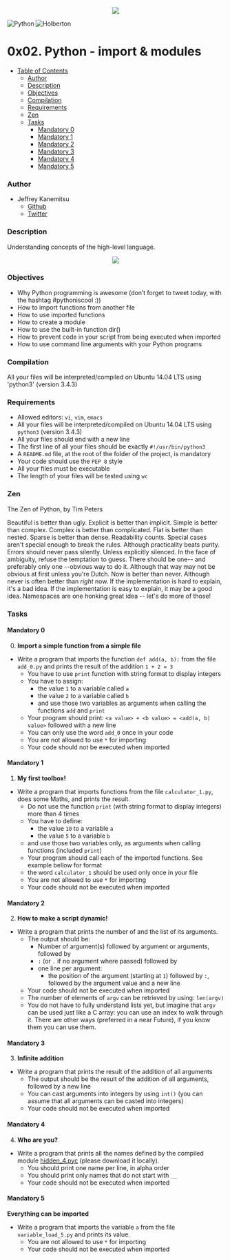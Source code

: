 <p align="center">
<a href="https://www.holbertonschool.com/"><img src="https://s3.amazonaws.com/bloc-global-assets/almanac-assets/bootcamps/logos/000/002/676/original/Holberton-School.png?1467187334"/>
</a>
</p>

![Python](https://img.shields.io/badge/python-v3.4-blue.svg)
![Holberton](https://img.shields.io/badge/Holberton-Batch_3-red.svg)


# 0x02. Python - import & modules  #

* [Table of Contents](#table-of-contents)
	* [Author](#author)
	* [Description](#description)
	* [Objectives](#objectives)
	* [Compilation](#compilation)
	* [Requirements](#requirements)
	* [Zen](#zen)
	* [Tasks](#tasks)
	  * [Mandatory 0](#mandatory-0)
	  * [Mandatory 1](#mandatory-1)
	  * [Mandatory 2](#mandatory-2)
	  * [Mandatory 3](#mandatory-3)
	  * [Mandatory 4](#mandatory-4)
	  * [Mandatory 5](#mandatory-5)
### Author ###
* Jeffrey Kanemitsu
    * [Github](https://github.com/jeffreykanemitsu)
    * [Twitter](https://twitter.com/canofmisosoup)
### Description ###
Understanding concepts of the high-level language.

<p align="center">
<a href="https://www.python.org/"><img src="http://www.bebetterdeveloper.com/img/post_img/python-logo.png"/>
</a>
</p>

### Objectives ###
* Why Python programming is awesome (don’t forget to tweet today, with the hashtag #pythoniscool :))
* How to import functions from another file
* How to use imported functions
* How to create a module
* How to use the built-in function dir()
* How to prevent code in your script from being executed when imported
* How to use command line arguments with your Python programs

### Compilation ###
All your files will be interpreted/compiled on Ubuntu 14.04 LTS using 'python3' (version 3.4.3)

### Requirements ###
* Allowed editors: `vi`, `vim`, `emacs`
* All your files will be interpreted/compiled on Ubuntu 14.04 LTS using `python3` (version 3.4.3)
* All your files should end with a new line
* The first line of all your files should be exactly `#!/usr/bin/python3`
* A `README.md` file, at the root of the folder of the project, is mandatory
* Your code should use the `PEP 8` style
* All your files must be executable
* The length of your files will be tested using `wc`

### Zen ###
The Zen of Python, by Tim Peters

Beautiful is better than ugly.
Explicit is better than implicit.
Simple is better than complex.
Complex is better than complicated.
Flat is better than nested.
Sparse is better than dense.
Readability counts.
Special cases aren't special enough to break the rules.
Although practicality beats purity.
Errors should never pass silently.
Unless explicitly silenced.
In the face of ambiguity, refuse the temptation to guess.
There should be one-- and preferably only one --obvious way to do it.
Although that way may not be obvious at first unless you're Dutch.
Now is better than never.
Although never is often better than *right* now.
If the implementation is hard to explain, it's a bad idea.
If the implementation is easy to explain, it may be a good idea.
Namespaces are one honking great idea -- let's do more of those!

### Tasks ###
#### Mandatory 0 ####
0. **Import a simple function from a simple file**
* Write a program that imports the function `def add(a, b):` from the file `add_0.py` and prints the result of the addition `1 + 2 = 3`
	* You have to use `print` function with string format to display integers
	* You have to assign:
		* the value `1` to a variable called `a`
		* the value `2` to a variable called `b`
		* and use those two variables as arguments when calling the functions `add` and `print`
	* Your program should print: `<a value> + <b value> = <add(a, b) value>` followed with a new line
	* You can only use the word `add_0` once in your code
	* You are not allowed to use `*` for importing
	* Your code should not be executed when imported
#### Mandatory 1 ####
1. **My first toolbox!**
* Write a program that imports functions from the file `calculator_1.py`, does some Maths, and prints the result.
	* Do not use the function `print` (with string format to display integers) more than 4 times
	* You have to define:
		* the value `10` to a variable `a`
		* the value `5` to a variable `b`
	* and use those two variables only, as arguments when calling functions (included `print`)
	* Your program should call each of the imported functions. See example bellow for format
	* the word `calculator_1` should be used only once in your file
	* You are not allowed to use `*` for importing
	* Your code should not be executed when imported
#### Mandatory 2 ####
2. **How to make a script dynamic!**
* Write a program that prints the number of and the list of its arguments.
	* The output should be:
		* Number of argument(s) followed by argument or arguments, followed by
		* `:` (or `.` if no argument where passed) followed by
		* one line per argument:
			* the position of the argument (starting at `1`) followed by `:`, followed by the argument value and a new line
	* Your code should not be executed when imported
	* The number of elements of `argv` can be retrieved by using: `len(argv)`
	* You do not have to fully understand lists yet, but imagine that `argv` can be used just like a C array: you can use an index to walk through it. There are other ways (preferred in a near Future), if you know them you can use them.
#### Mandatory 3 ####
3. **Infinite addition**
* Write a program that prints the result of the addition of all arguments
	* The output should be the result of the addition of all arguments, followed by a new line
	* You can cast arguments into integers by using `int()` (you can assume that all arguments can be casted into integers)
	* Your code should not be executed when imported
#### Mandatory 4 ####
4. **Who are you?**
* Write a program that prints all the names defined by the compiled module [hidden_4.pyc](https://github.com/holbertonschool/0x02.py/raw/master/hidden_4.pyc) (please download it locally).
	* You should print one name per line, in alpha order
	* You should print only names that do not start with `__`
	* Your code should not be executed when imported

#### Mandatory 5 ####
**Everything can be imported**
* Write a program that imports the variable `a` from the file `variable_load_5.py` and prints its value.
	* You are not allowed to use `*` for importing
	* Your code should not be executed when imported

